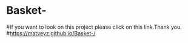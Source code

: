 # Basket-
#If you want to look on this project please click on this link.Thank you.
#https://matveyz.github.io/Basket-/
